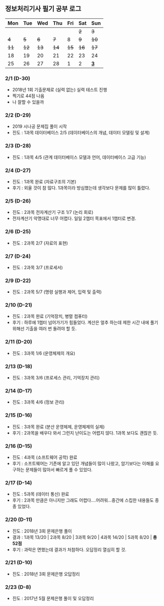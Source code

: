 ## 정보처리기사 필기 공부 로그

| Mon  | Tue  | Wed  | Thu  | Fri  | Sat  | Sun          |
| ---- | ---- | ---- | ---- | ---- | ---- | ------------ |
|      |      |      |      |      | <del>2</del>    | <del>3</del>            |
| <del>4</del>    | <del>5</del>    | <del>6</del>    | <del>7</del>    | 8    | <del>9</del>    | <del>10</del>           |
| <del>11</del>   | <del>12</del>   | <del>13</del>   | <del>14</del>   | <del>15</del>   | <del>16</del>   | <del>17</del>           |
| 18   | 19   | 20   | 21   | 22   | 23   | 24           |
| 25   | 26   | 27   | 28   | 1    | 2    | <u>**3**</u> |



### 2/1 (D-30)

- 2018년 1회 기출문제로 (실력 없는) 실력 테스트 진행
- 찍기로 44점 나옴
- 나 잘할 수 있을까



### 2/2 (D-29)

- 2019 시나공 문제집 풀이 시작
- 진도 : 1과목 데이터베이스 2/5 (데이터베이스의 개념, 데이터 모델링 및 설계)



### 2/3 (D-28)

- 진도 : 1과목 4/5 (관계 데이터베이스 모델과 언어, 데이터베이스 고급 기능)



### 2/4 (D-27)

- 진도 : 1과목 완료 (자료구조의 기본)
- 후기 : 외울 것이 참 많다. 1과목이라 방심했는데 생각보다 문제를 많이 틀렸다.



### 2/5 (D-26)

- 진도 : 2과목 전자계산기 구조 1/7 (논리 회로)
- 전자계산기 악명대로 너무 어렵다. 일일 2챕터 목표에서 1챕터로 변경.



### 2/6 (D-25)

- 진도 : 2과목 2/7 (자료의 표현)



### 2/7 (D-24)

- 진도 : 2과목 3/7 (프로세서)



### 2/9 (D-22)

- 진도 : 2과목 5/7 (명령 실행과 제어, 입력 및 출력)



### 2/10 (D-21)

- 진도 : 2과목 완료 (기억장치, 병렬 컴퓨터)
- 후기 : 하루에 1챕터 넘어가기가 힘들었다. 계산은 얼추 하는데 제한 시간 내에 풀기 위해선 기출을 여러 번 돌려야 할 듯.


### 2/11 (D-20)

- 진도 : 3과목 1/6 (운영체제의 개요)



### 2/13 (D-18)

- 진도 : 3과목 3/6 (프로세스 관리, 기억장치 관리)



### 2/14 (D-17)

- 진도 : 3과목 4/6 (정보 관리)



### 2/15 (D-16)

- 진도 : 3과목 완료 (분산 운영체제, 운영체제의 실제)
- 후기 : 2과목을 배우다 와서 그런지 난이도는 어렵지 않다. 1과목 보다도 괜찮은 듯.


### 2/16 (D-15)

- 진도 : 4과목 (소프트웨어 공학) 완료
- 후기 : 소프트웨어는 기존에 알고 있던 개념들이 많이 나왔고, 암기보다는 이해를 요구하는 문제들이 많아서 빠르게 풀 수 있었다. 


### 2/17 (D-14)

- 진도 : 5과목 (데이터 통신) 완료
- 후기 : 2과목 만큼은 아니지만 그래도 어렵다....어려워...중간에 스킵한 내용들도 종종 있었다.



### 2/20 (D-11)

- 진도 : 2018년 3회 문제은행 풀이
- 결과 : 1과목 13/20 | 2과목 8/20 | 3과목 9/20 | 4과목 14/20 | 5과목 8/20 | <b>총 52점</b>
- 후기 : 과락은 면했는데 결과가 처참하다. 오답정리 열심히 할 것.



### 2/21 (D-10)

- 진도 : 2018년 3회 문제은행 오답정리



### 2/23 (D-8)

- 진도 : 2017년 5월 문제은행 풀이 및 오답정리

